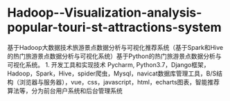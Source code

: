 # Hadoop--Visualization-analysis-popular-touri-st-attractions-system
基于Hadoop大数据技术旅游景点数据分析与可视化推荐系统（基于Spark和Hive的热门旅游景点数据分析与可视化系统）基于Python的热门旅游景点数据分析与可视化系统。 1. 开发工具和实现技术 Pycharm, Python3.7，Django框架，Hadoop，Spark，Hive，spider爬虫，Mysql，navicat数据库管理工具，B/S结构（浏览器与服务器），vue，css，javascript，html，echarts图表，智能推荐算法等，分为前台用户系统和后台管理系统  
